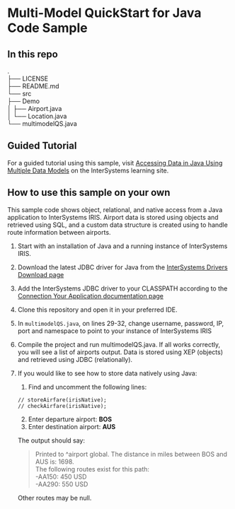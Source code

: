 # Multi-Model QuickStart for Java Code Sample

## In this repo
.  
├── LICENSE  
├── README.md  
└── src  
    ├── Demo  
    │   ├── Airport.java  
    │   └── Location.java  
    └── multimodelQS.java  

## Guided Tutorial
For a guided tutorial using this sample, visit [Accessing Data in Java Using Multiple Data Models](https://learning.intersystems.com/course/view.php?name=JavaMultiModel) on the InterSystems learning site. 

## How to use this sample on your own
This sample code shows object, relational, and native access from a Java application to InterSystems IRIS. Airport data is stored using objects and retrieved using SQL, and a custom data structure is created using to handle route information between airports.

1. Start with an installation of Java and a running instance of InterSystems IRIS.
2. Download the latest JDBC driver for Java from the [InterSystems Drivers Download page](https://intersystems-community.github.io/iris-driver-distribution/)
3. Add the InterSystems JDBC driver to your CLASSPATH according to the [Connection Your Application documentation page](https://docs.intersystems.com/components/csp/docbook/DocBook.UI.Page.cls?KEY=ADRIVE#ADRIVE_jdbc)
4. Clone this repository and open it in your preferred IDE.
5. In `multimodelQS.java`, on lines 29-32, change username, password, IP, port and namespace to point to your instance of InterSystems IRIS
6. Compile the project and run multimodelQS.java. If all works correctly, you will see a list of airports output. Data is stored using XEP (objects) and retrieved using JDBC (relationally).  
7. If you would like to see how to store data natively using Java:
    1. Find and uncomment the following lines:  
    ```
    // storeAirfare(irisNative);  
    // checkAirfare(irisNative);  
    ```
    2. Enter departure airport: **BOS**
    3. Enter destination airport: **AUS**

    The output should say:  
    >Printed to ^airport global. The distance in miles between BOS and AUS is: 1698.  
    >The following routes exist for this path:  
    >  -AA150: 450 USD  
    >  -AA290: 550 USD 

    Other routes may be null.